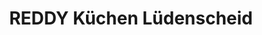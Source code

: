 ---
title: "REDDY Küchen Lüdenscheid"
url: /luedenscheid/reddy-kuechen-luedenscheid/
shop: Küchen
---